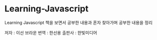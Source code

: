 # Learning-Javascript
Learning Javascript 책을 보면서 공부한 내용과 혼자 찾아가며 공부한 내용을 정리

저자 : 이선 브라운
번역 : 한선용
출판사 : 한빛미디어

  
